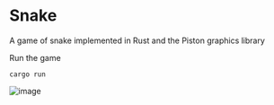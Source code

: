 # Snake

A game of snake implemented in Rust and the Piston graphics library

Run the game

```
cargo run
```

![image](https://user-images.githubusercontent.com/3944720/103573996-2a62bc80-4ef5-11eb-89b3-0ff4f0fa978e.png)
